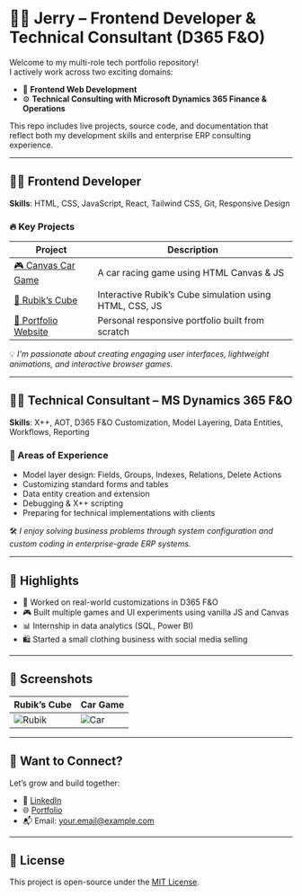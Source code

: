 # 👨‍💻 Jerry – Frontend Developer & Technical Consultant (D365 F&O)

Welcome to my multi-role tech portfolio repository!  
I actively work across two exciting domains:

- 🎨 **Frontend Web Development**
- ⚙️ **Technical Consulting with Microsoft Dynamics 365 Finance & Operations**

This repo includes live projects, source code, and documentation that reflect both my development skills and enterprise ERP consulting experience.

---

## 🧑‍🎨 Frontend Developer

**Skills**: HTML, CSS, JavaScript, React, Tailwind CSS, Git, Responsive Design

### 🔥 Key Projects

| Project               | Description |
|-----------------------|-------------|
| [🎮 Canvas Car Game](./car-game/) | A car racing game using HTML Canvas & JS |
| [🧊 Rubik’s Cube](./rubiks-cube/) | Interactive Rubik’s Cube simulation using HTML, CSS, JS |
| [🎯 Portfolio Website]([https://your-portfolio.com](https://bhagabata09.github.io/Multiple-Purpose-Portfolio/)) | Personal responsive portfolio built from scratch |

💡 *I'm passionate about creating engaging user interfaces, lightweight animations, and interactive browser games.*

---

## 🧑‍💼 Technical Consultant – MS Dynamics 365 F&O

**Skills**: X++, AOT, D365 F&O Customization, Model Layering, Data Entities, Workflows, Reporting

### 🔧 Areas of Experience

- Model layer design: Fields, Groups, Indexes, Relations, Delete Actions
- Customizing standard forms and tables
- Data entity creation and extension
- Debugging & X++ scripting
- Preparing for technical implementations with clients

🛠️ *I enjoy solving business problems through system configuration and custom coding in enterprise-grade ERP systems.*

---

## 🚀 Highlights

- 💼 Worked on real-world customizations in D365 F&O
- 🎮 Built multiple games and UI experiments using vanilla JS and Canvas
- 📊 Internship in data analytics (SQL, Power BI)
- 🛍️ Started a small clothing business with social media selling

---

## 📸 Screenshots

| Rubik’s Cube | Car Game |
|-------------|----------|
| ![Rubik](rubiks-cube/preview.png) | ![Car](car-game/demo.gif) |

---

## 📌 Want to Connect?

Let’s grow and build together:

- 🔗 [LinkedIn]()
- 🌐 [Portfolio](https://bhagabata09.github.io/Multiple-Purpose-Portfolio/)
- 📬 Email: your.email@example.com

---

## 🧾 License

This project is open-source under the [MIT License](LICENSE).

